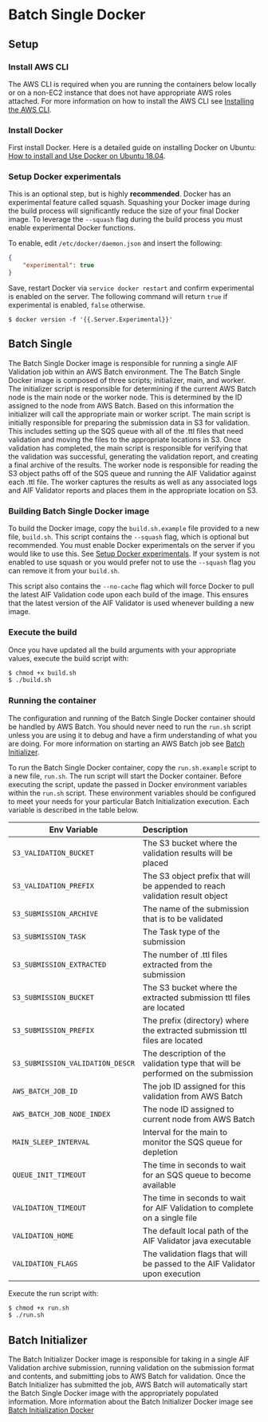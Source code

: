 # Batch Single Docker

## Setup

### Install AWS CLI

The AWS CLI is required when you are running the containers below locally or on a non-EC2 instance that does not have appropriate AWS roles attached. For more information on how to install the AWS CLI see [Installing the AWS CLI](https://docs.aws.amazon.com/cli/latest/userguide/cli-chap-install.html).

### Install Docker

First install Docker. Here is a detailed guide on installing Docker on Ubuntu: [How to install and Use Docker on Ubuntu 18.04](https://www.digitalocean.com/community/tutorials/how-to-install-and-use-docker-on-ubuntu-18-04).

### Setup Docker experimentals

This is an optional step, but is highly **recommended**. Docker has an experimental feature called squash. Squashing
your Docker image during the build process will significantly reduce the size of your final Docker image. To leverage
the `--squash` flag during the build process you must enable experimental Docker functions. 

To enable, edit `/etc/docker/daemon.json` and insert the following:

```json
{
	"experimental": true
}
```

Save, restart Docker via `service docker restart` and confirm experimental is enabled on the server. The following command will return `true` if experimental is enabled, `false` otherwise. 
```
$ docker version -f '{{.Server.Experimental}}'
```

## Batch Single

The Batch Single Docker image is responsible for running a single AIF Validation job within an AWS Batch environment. The The Batch Single Docker image is composed of three scripts; initializer, main, and worker. The initializer script is responsible for determining if the current AWS Batch node is the main node or the worker node. This is determined by the ID assigned to the node from AWS Batch. Based on this information the initializer will call the appropriate main or worker script. The main script is initially responsible for preparing the submission data in S3 for validation. This includes setting up the SQS queue with all of the .ttl files that need validation and moving the files to the appropriate locations in S3. Once validation has completed, the main script is responsible for verifying that the validation was successful, generating the validation report, and creating a final archive of the results. The worker node is responsible for reading the S3 object paths off of the SQS queue and running the AIF Validatior against each .ttl file. The worker captures the results as well as any associated logs and AIF Validator reports and places them in the appropriate location on S3. 

### Building Batch Single Docker image

To build the Docker image, copy the `build.sh.example` file provided to a new file, `build.sh`. 
This script contains the `--squash` flag, which is optional but recommended. You must enable Docker experimentals on the server if you would like to use this. See [Setup Docker experimentals](#Setup-Docker-experimentals). If your system is not enabled to use squash or you would prefer not to use the `--squash` flag you can remove it from your `build.sh`.

This script also contains the `--no-cache` flag which will force Docker to pull the latest AIF Validation code upon each build of the image. This ensures that the latest version of the AIF Validator is used whenever building a new image.

### Execute the build

Once you have updated all the build arguments with your appropriate values, execute the build script with:
```bash
$ chmod +x build.sh
$ ./build.sh
```

### Running the container

The configuration and running of the Batch Single Docker container should be handled by AWS Batch. You should never need to run the `run.sh` script unless you are using it to debug and have a firm understanding of what you are doing. For more information on starting an AWS Batch job see [Batch Initializer](#Batch-Initializer). 

To run the Batch Single Docker container, copy the `run.sh.example` script to a new file, `run.sh`. The run script will start the Docker container. Before executing the script, update the passed in Docker environment variables within the `run.sh` script. These environment variables should be configured to meet your needs for your particular Batch Initialization execution. Each variable is described in the table below.

| Env Variable               | Description | 
| ---------------------------|:--------------| 
| `S3_VALIDATION_BUCKET` | The S3 bucket where the validation results will be placed |       
| `S3_VALIDATION_PREFIX`       | The S3 object prefix that will be appended to reach validation result object | 
| `S3_SUBMISSION_ARCHIVE`       | The name of the submission that is to be validated |    
| `S3_SUBMISSION_TASK`        	 | The Task type of the submission |  
| `S3_SUBMISSION_EXTRACTED`       | The number of .ttl files extracted from the submission |  
| `S3_SUBMISSION_BUCKET`     		 | The S3 bucket where the extracted submission ttl files are located |  
| `S3_SUBMISSION_PREFIX`     	 | The prefix (directory) where the extracted submission ttl files are located | 
| `S3_SUBMISSION_VALIDATION_DESCR` | The description of the validation type that will be performed on the submission |       
| `AWS_BATCH_JOB_ID`       | The job ID assigned for this validation from AWS Batch | 
| `AWS_BATCH_JOB_NODE_INDEX`       | The node ID assigned to current node from AWS Batch |    
| `MAIN_SLEEP_INTERVAL`        	 | Interval for the main to monitor the SQS queue for depletion |  
| `QUEUE_INIT_TIMEOUT`       | The time in seconds to wait for an SQS queue to become available |  
| `VALIDATION_TIMEOUT`     		 | 	The time in seconds to wait for AIF Validation to complete on a single file |  
| `VALIDATION_HOME`     	 | The default local path of the AIF Validator java executable |  
| `VALIDATION_FLAGS`     	 | The validation flags that will be passed to the AIF Validator upon execution |   

Execute the run script with:

```bash
$ chmod +x run.sh
$ ./run.sh
```

## Batch Initializer

The Batch Initializer Docker image is responsible for taking in a single AIF Validation archive submission, running validation on the submission format and contents, and submitting jobs to AWS Batch for validation. Once the Batch Initializer has submitted the job, AWS Batch will automatically start the Batch Single Docker image with the appropriately populated information. More information about the Batch Initializer Docker image see [Batch Initialization Docker](https://github.com/NextCenturyCorporation/AIDA-Interchange-Format/blob/master/docker/batch-init/README.md)

